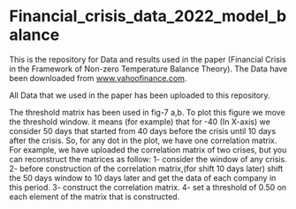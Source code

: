 # Financial_crisis_data_2022_model_balance
This is the repository for Data and results used in the paper (Financial Crisis in the Framework of Non-zero Temperature Balance Theory). The Data have been downloaded from www.yahoofinance.com. 

All Data that we used in the paper has been uploaded to this repository.

The threshold matrix has been used in fig-7 a,b. To plot this figure we move the threshold window. it means (for example) that for -40 (In X-axis) we consider 50 days that started from 40 days before the crisis until 10 days after the crisis. So, for any dot in the plot, we have one correlation matrix. For example, we have uploaded the correlation matrix of two crises, but you can reconstruct the matrices as follow:
1- consider the window of any crisis.
2- before construction of the correlation matrix,(for shift 10 days later) shift the 50 days window to 10 days later and get the data of each company in this period.
3- construct the correlation matrix.
4- set a threshold of 0.50 on each element of the matrix that is constructed.
